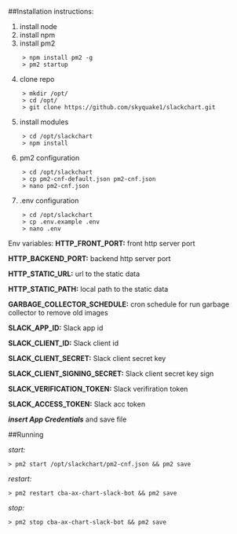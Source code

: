 
##Installation instructions:

1. install node
2. install npm
3. install pm2
```
    > npm install pm2 -g
    > pm2 startup
```
4. clone repo
```
    > mkdir /opt/
    > cd /opt/
    > git clone https://github.com/skyquake1/slackchart.git
```
5. install modules
```
    > cd /opt/slackchart
    > npm install
```
6. pm2 configuration
```
    > cd /opt/slackchart
    > cp pm2-cnf-default.json pm2-cnf.json
    > nano pm2-cnf.json
```
7. .env configuration
```
    > cd /opt/slackchart
    > cp .env.example .env
    > nano .env
```
Env variables:
**HTTP_FRONT_PORT:** front http server port

**HTTP_BACKEND_PORT:** backend http server port

**HTTP_STATIC_URL:** url to the static data

**HTTP_STATIC_PATH:** local path to the static data

**GARBAGE_COLLECTOR_SCHEDULE:** cron schedule for run garbage collector to remove old images

**SLACK_APP_ID:** Slack app id

**SLACK_CLIENT_ID:** Slack client id

**SLACK_CLIENT_SECRET:** Slack client secret key

**SLACK_CLIENT_SIGNING_SECRET:** Slack client secret key sign

**SLACK_VERIFICATION_TOKEN:** Slack verifiration token

**SLACK_ACCESS_TOKEN:** Slack acc token

***insert App Credentials*** and save file



##Running

*start:*

    > pm2 start /opt/slackchart/pm2-cnf.json && pm2 save

*restart:*

    > pm2 restart cba-ax-chart-slack-bot && pm2 save

*stop:*

    > pm2 stop cba-ax-chart-slack-bot && pm2 save






